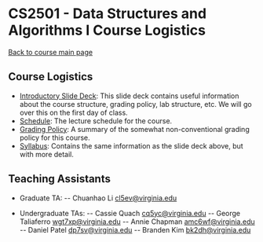 CS2501 - Data Structures and Algorithms I Course Logistics
===============================

[Back to course main page](../index.html)

<a name="introduction"></a>Course Logistics
---------------------------------------

- [Introductory Slide Deck](../slides/courseintroduction.pptx): This slide deck contains useful information about the course structure, grading policy, lab structure, etc. We will go over this on the first day of class.
- [Schedule](./schedule.html): The lecture schedule for the course.
- [Grading Policy](./grading.html): A summary of the somewhat non-conventional grading policy for this course.
- [Syllabus](./syllabus.html): Contains the same information as the slide deck above, but with more detail.


<a name="TAs"></a>Teaching Assistants
---------------------------------------

- Graduate TA:
-- Chuanhao Li [cl5ev@virginia.edu](mailto:cl5ev@virginia.edu)

- Undergraduate TAs:
-- Cassie Quach [cq5yc@virginia.edu](mailto:cq5yc@virginia.edu)
-- George Taliaferro [wgt7xp@virginia.edu](mailto:wgt7xp@virginia.edu)
-- Annie Chapman [amc6wf@virginia.edu](mailto:amc6wf@virginia.edu)
-- Daniel Patel [dp7sv@virginia.edu](mailto:dp7sv@virginia.edu)
-- Branden Kim [bk2dh@virginia.edu](mailto:bk2dh@virginia.edu)